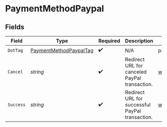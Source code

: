 # PaymentMethodPaypal


## Fields

| Field                                                                   | Type                                                                    | Required                                                                | Description                                                             | Example                                                                 |
| ----------------------------------------------------------------------- | ----------------------------------------------------------------------- | ----------------------------------------------------------------------- | ----------------------------------------------------------------------- | ----------------------------------------------------------------------- |
| `DotTag`                                                                | [PaymentMethodPaypalTag](../../models/shared/paymentmethodpaypaltag.md) | :heavy_check_mark:                                                      | N/A                                                                     | paypal                                                                  |
| `Cancel`                                                                | *string*                                                                | :heavy_check_mark:                                                      | Redirect URL for canceled PayPal transaction.                           | www.example.com/handle_paypal_cancel                                    |
| `Success`                                                               | *string*                                                                | :heavy_check_mark:                                                      | Redirect URL for successful PayPal transaction.                         | www.example.com/handle_paypal_success                                   |
